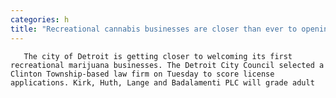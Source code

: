 ```yaml
---
categories: h
title: "Recreational cannabis businesses are closer than ever to opening in Detroit"
---
```


      
      

      
         
       The city of Detroit is getting closer to welcoming its first recreational marijuana businesses. The Detroit City Council selected a Clinton Township-based law firm on Tuesday to score license applications. Kirk, Huth, Lange and Badalamenti PLC will grade adult